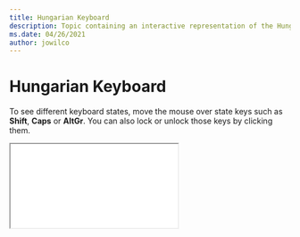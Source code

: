 ```yaml
--- 
title: Hungarian Keyboard 
description: Topic containing an interactive representation of the Hungarian Keyboard 
ms.date: 04/26/2021 
author: jowilco 
--- 
```

 
# Hungarian Keyboard 
 
To see different keyboard states, move the mouse over state keys such as **Shift**, **Caps** or **AltGr**. You can also lock or unlock those keys by clicking them. 
 
<iframe src="kbdhu.html"></iframe> 
